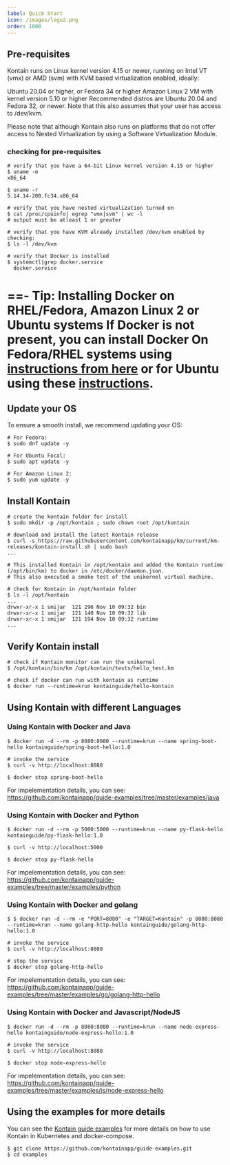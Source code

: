 ```yaml
---
label: Quick Start
icon: /images/logo2.png
order: 1000
---
```


## Pre-requisites
Kontain runs on Linux kernel version 4.15 or newer, running on Intel VT (vmx) or AMD (svm) with KVM based virtualization enabled, ideally:

Ubuntu 20.04 or higher, or
Fedora 34 or higher
Amazon Linux 2 VM with kernel version 5.10 or higher
Recommended distros are Ubuntu 20.04 and Fedora 32, or newer. Note that this also assumes that your user has access to /dev/kvm.

Please note that although Kontain also runs on platforms that do not offer access to Nested Virtualization by using a Software Virtualization Module.

### checking for pre-requisites
```shell
# verify that you have a 64-bit Linux kernel version 4.15 or higher
$ uname -m
x86_64

$ uname -r
5.14.14-200.fc34.x86_64

# verify that you have nested virtualization turned on
$ cat /proc/cpuinfo| egrep "vmx|svm" | wc -l
# output must be atleast 1 or greater

# verify that you have KVM already installed /dev/kvm enabled by checking:
$ ls -l /dev/kvm

# verify that Docker is installed
$ systemctl|grep docker.service
  docker.service
```

==- Tip: Installing Docker on RHEL/Fedora, Amazon Linux 2 or Ubuntu systems
If Docker is not present, you can install Docker On Fedora/RHEL systems using [instructions from here](https://developer.fedoraproject.org/tools/docker/docker-installation.html) or for Ubuntu using these [instructions](https://docs.docker.com/engine/install/ubuntu/).
===

## Update your OS
To ensure a smooth install, we recommend updating your OS:
```shell
# For Fedora:
$ sudo dnf update -y

# For Ubuntu Focal:
$ sudo apt update -y

# For Amazon Linux 2:
$ sudo yum update -y
```

## Install Kontain
```shell
# create the kontain folder for install
$ sudo mkdir -p /opt/kontain ; sudo chown root /opt/kontain

# download and install the latest Kontain release
$ curl -s https://raw.githubusercontent.com/kontainapp/km/current/km-releases/kontain-install.sh | sudo bash
...

# This installed Kontain in /opt/kontain and added the Kontain runtime (/opt/bin/km) to docker in /etc/docker/daemon.json. 
# This also executed a smoke test of the unikernel virtual machine.

# check for Kontain in /opt/kontain folder
$ ls -l /opt/kontain
...
drwxr-xr-x 1 smijar  121 296 Nov 10 09:32 bin
drwxr-xr-x 1 smijar  121 140 Nov 10 09:32 lib
drwxr-xr-x 1 smijar  121 194 Nov 10 09:32 runtime
...
```

## Verify Kontain install
```shell
# check if Kontain monitor can run the unikernel
$ /opt/kontain/bin/km /opt/kontain/tests/hello_test.km

# check if docker can run with kontain as runtime
$ docker run --runtime=krun kontainguide/hello-kontain
```

## Using Kontain with different Languages
### Using Kontain with Docker and Java
```shell
$ docker run -d --rm -p 8080:8080 --runtime=krun --name spring-boot-hello kontainguide/spring-boot-hello:1.0

# invoke the service
$ curl -v http://localhost:8080

$ docker stop spring-boot-hello
```

For impelementation details, you can see:
https://github.com/kontainapp/guide-examples/tree/master/examples/java

### Using Kontain with Docker and Python
```shell
$ docker run -d --rm -p 5000:5000 --runtime=krun --name py-flask-hello kontainguide/py-flask-hello:1.0

$ curl -v http://localhost:5000

$ docker stop py-flask-hello
```

For impelementation details, you can see:
https://github.com/kontainapp/guide-examples/tree/master/examples/python


### Using Kontain with Docker and golang
```shell
$ $ docker run -d --rm -e "PORT=8080" -e "TARGET=Kontain" -p 8080:8080 --runtime=krun --name golang-http-hello kontainguide/golang-http-hello:1.0

# invoke the service
$ curl -v http://localhost:8080

# stop the service
$ docker stop golang-http-hello
```

For impelementation details, you can see:
https://github.com/kontainapp/guide-examples/tree/master/examples/go/golang-http-hello

### Using Kontain with Docker and Javascript/NodeJS
```shell
$ docker run -d --rm -p 8080:8080 --runtime=krun --name node-express-hello kontainguide/node-express-hello:1.0

# invoke the service
$ curl -v http://localhost:8080

$ docker stop node-express-hello
```

For impelementation details, you can see:
https://github.com/kontainapp/guide-examples/tree/master/examples/js/node-express-hello


## Using the examples for more details
You can see the [Kontain guide examples](https://github.com/kontainapp/guide-examples) for more details on how to use Kontain in Kubernetes and docker-compose.

```shell
$ git clone https://github.com/kontainapp/guide-examples.git
$ cd examples
````